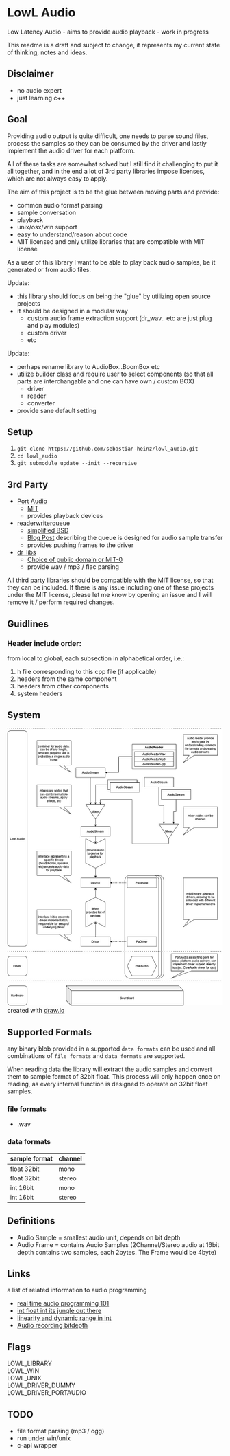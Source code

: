 LowL Audio
===
Low Latency Audio - aims to provide audio playback - work in progress

This readme is a draft and subject to change, it represents my current state of thinking, notes and ideas.


## Disclaimer
- no audio expert
- just learning c++

## Goal
Providing audio output is quite difficult, one needs to parse sound files, 
process the samples so they can be consumed by the driver and lastly 
implement the audio driver for each platform.

All of these tasks are somewhat solved but I still find it challenging to
put it all together, and in the end a lot of 3rd party libraries impose licenses,
which are not always easy to apply.

The aim of this project is to be the glue between moving parts and provide:
- common audio format parsing
- sample conversation
- playback
- unix/osx/win support
- easy to understand/reason about code
- MIT licensed and only utilize libraries that are compatible with MIT license

As a user of this library I want to be able to play back audio samples, be it generated or from audio files.

Update:
- this library should focus on being the "glue" by utilizing open source projects
- it should be designed in a modular way
  - custom audio frame extraction support (dr_wav.. etc are just plug and play modules)
  - custom driver 
  - etc

Update:
- perhaps rename library to AudioBox..BoomBox etc
- utilize builder class and require user to select components (so that all parts are interchangable and one can have own / custom BOX)
  - driver
  - reader
  - converter
- provide sane default setting 


## Setup
1) `git clone https://github.com/sebastian-heinz/lowl_audio.git`
2) `cd lowl_audio`
3) `git submodule update --init --recursive`

## 3rd Party
- [Port Audio](https://github.com/PortAudio/portaudio) 
  - [MIT](https://github.com/PortAudio/portaudio/blob/master/LICENSE.txt)
  - provides playback devices
- [readerwriterqueue](https://github.com/cameron314/readerwriterqueue) 
  - [simplified BSD](https://github.com/cameron314/readerwriterqueue/blob/master/LICENSE.md)
  - [Blog Post](https://moodycamel.com/blog/2013/a-fast-lock-free-queue-for-c++.htm) describing the queue is designed for audio sample transfer
  - provides pushing frames to the driver
- [dr_libs](https://github.com/mackron/dr_libs)
  - [Choice of public domain or MIT-0](https://github.com/mackron/dr_libs/blob/46f149034a9f27e873d2c4c6e6a34ae4823a2d8d/dr_wav.h#L6363)
  - provide wav / mp3 / flac parsing

All third party libraries should be compatible with the MIT license,
so that they can be included.
If there is any issue including one of these projects under the MIT license,
please let me know by opening an issue and I will remove it / perform required changes.

## Guidlines

### Header include order:
from local to global, each subsection in alphabetical order, i.e.:
1) h file corresponding to this cpp file (if applicable)
2) headers from the same component
3) headers from other components
4) system headers

## System
![](./doc/system.jpg)
created with [draw.io](https://draw.io/)

## Supported Formats
any binary blob provided in a supported `data formats` can be used and
all combinations of `file formats` and `data formats` are supported.

When reading data the library will extract the audio samples and convert them to
sample format of 32bit float. This process will only happen once on reading, as 
every internal function is designed to operate on 32bit float samples.

### file formats
- .wav

### data formats
| sample format | channel |
|:--------------|:--------| 
|float 32bit    | mono    |
|float 32bit    | stereo  |
|int 16bit      | mono    |
|int 16bit      | stereo  |

## Definitions
- Audio Sample = smallest audio unit, depends on bit depth
- Audio Frame = contains Audio Samples (2Channel/Stereo audio at 16bit depth contains two samples, each 2bytes. The Frame would be 4byte)

## Links
a list of related information to audio programming

- [real time audio programming 101](http://www.rossbencina.com/code/real-time-audio-programming-101-time-waits-for-nothing)
- [int float int its jungle out there](http://blog.bjornroche.com/2009/12/int-float-int-its-jungle-out-there.html)
- [linearity and dynamic range in int](http://blog.bjornroche.com/2009/12/linearity-and-dynamic-range-in-int.html)
- [Audio recording bitdepth](https://lists.apple.com/archives/coreaudio-api/2009/Dec/msg00046.html)

## Flags
LOWL_LIBRARY  
LOWL_WIN  
LOWL_UNIX  
LOWL_DRIVER_DUMMY  
LOWL_DRIVER_PORTAUDIO

## TODO
- file format parsing (mp3 / ogg)
- run under win/unix
- c-api wrapper


